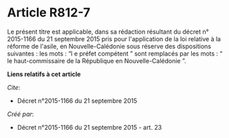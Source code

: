 # Article R812-7

Le présent titre est applicable, dans sa rédaction résultant du décret n° 2015-1166 du 21 septembre 2015 pris pour
l'application de la loi relative à la réforme de l'asile, en Nouvelle-Calédonie sous réserve des dispositions suivantes : les
mots : “l e préfet compétent ” sont remplacés par les mots : “ le haut-commissaire de la République en Nouvelle-Calédonie ”.

**Liens relatifs à cet article**

_Cite_:

  - Décret n°2015-1166 du 21 septembre 2015

_Créé par_:

  - Décret n°2015-1166 du 21 septembre 2015 - art. 23
